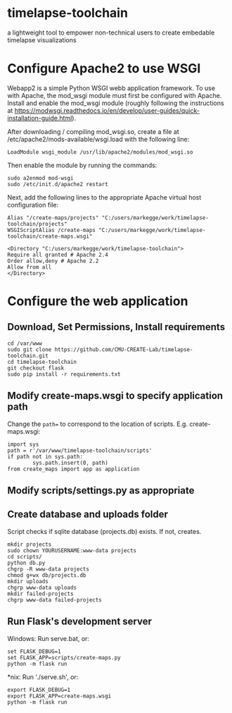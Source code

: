 # timelapse-toolchain

a lightweight tool to empower non-technical users to create embedable timelapse visualizations

# Configure Apache2 to use WSGI
Webapp2 is a simple Python WSGI webb application framework. To use with Apache, the mod_wsgi module must first be configured with Apache. Install and enable the mod_wsgi module (roughly following the instructions at https://modwsgi.readthedocs.io/en/develop/user-guides/quick-installation-guide.html).

After downloading / compiling mod_wsgi.so, create a file at /etc/apache2/mods-available/wsgi.load with the following line:
```
LoadModule wsgi_module /usr/lib/apache2/modules/mod_wsgi.so
```
Then enable the module by running the commands:
```
sudo a2enmod mod-wsgi
sudo /etc/init.d/apache2 restart
```

Next, add the following lines to the appropriate Apache virtual host configuration file:
```
Alias "/create-maps/projects" "C:/users/markegge/work/timelapse-toolchain/projects"
WSGIScriptAlias /create-maps "C:/users/markegge/work/timelapse-toolchain/create-maps.wsgi"

<Directory "C:/users/markegge/work/timelapse-toolchain">
Require all granted # Apache 2.4
Order allow,deny # Apache 2.2
Allow from all
</Directory>
```

# Configure the web application

## Download, Set Permissions, Install requirements
```
cd /var/www
sudo git clone https://github.com/CMU-CREATE-Lab/timelapse-toolchain.git
cd timelapse-toolchain
git checkout flask
sudo pip install -r requirements.txt
```
## Modify create-maps.wsgi to specify application path
Change the `path=` to correspond to the location of scripts. E.g. create-maps.wsgi:
```
import sys
path = r'/var/www/timelapse-toolchain/scripts'
if path not in sys.path:
        sys.path.insert(0, path)
from create_maps import app as application
```

## Modify scripts/settings.py as appropriate 

## Create database and uploads folder
Script checks if sqlite database (projects.db) exists. If not, creates.
```
mkdir projects
sudo chown YOURUSERNAME:www-data projects
cd scripts/
python db.py
chgrp -R www-data projects
chmod g+wx db/projects.db
mkdir uploads
chgrp www-data uploads
mkdir failed-projects
chgrp www-data failed-projects
```

## Run Flask's development server
Windows:
Run serve.bat, or:
```
set FLASK_DEBUG=1
set FLASK_APP=scripts/create-maps.py
python -m flask run
```
*nix:
Run './serve.sh', or:
```
export FLASK_DEBUG=1
export FLASK_APP=create-maps.wsgi
python -m flask run
```